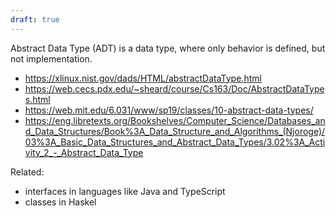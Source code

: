 ```yaml
---
draft: true
---
```


Abstract Data Type (ADT) is a data type, where only behavior is defined, but not implementation.

- https://xlinux.nist.gov/dads/HTML/abstractDataType.html
- https://web.cecs.pdx.edu/~sheard/course/Cs163/Doc/AbstractDataTypes.html
- https://web.mit.edu/6.031/www/sp19/classes/10-abstract-data-types/
- https://eng.libretexts.org/Bookshelves/Computer_Science/Databases_and_Data_Structures/Book%3A_Data_Structure_and_Algorithms_(Njoroge)/03%3A_Basic_Data_Structures_and_Abstract_Data_Types/3.02%3A_Activity_2_-_Abstract_Data_Type

Related:

- interfaces in languages like Java and TypeScript
- classes in Haskel
